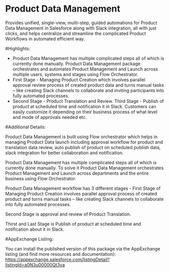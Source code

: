 # Product Data Management

Provides unified, single-view, multi-step, guided automations for Product Data Management in Salesforce along with Slack integration, all with just clicks, and helps centralize and streamline the complicated Product Workflows in automated efficient way.


#Highlights:

- Product Data Management has multiple complicated steps all of which is currently done manually. Product Data Management package orchestrates and automates Product Management and Launch across multiple users, systems and stages using Flow Orchestrator.
- First Stage - Managing Product Creation which involves parallel approval review process of created product data and turns manual tasks – like creating Slack channels to collaborate and inviting participants into fully automated processes.
- Second Stage - Product Translation and Review.
Third Stage - Publish of product at scheduled time and notification it in Slack. Customers can easily customize it depending on their business process of what level and mode of approvals needed etc.


#Additional Details: 

Product Data Management is built using Flow orchestrator which helps in managing Product Data launch including approval workflow for product and translation data review, auto publish of product on scheduled publish data, slack integration for better collaboration and notification.

Product Data Management has multiple complicated steps all of which is currently done manually. To solve it Product Data Management orchestrates Product Management and Launch across departments and the entire business using Flow Orchestrator.

Product Data Management workflow has 3 different stages - First Stage of Managing Product Creation involves parallel approval process of created product and turns manual tasks – like creating Slack channels to collaborate into fully automated processes.

Second Stage is approval and review of Product Translation.

Thirst and Last Stage is Publish of product at scheduled time and notification about it in Slack.


#AppExchange Listing:

You can install the published version of this package via the AppExchange listing (and find more resources and documentation): https://appexchange.salesforce.com/listingDetail?listingId=a0N3u00000Qt3ya
